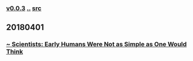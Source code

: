 ### [v0.0.3](https://github.com/littleflute/english/edit/master/voa/learningenglish/Science_Technology/readme.md) [..](..) [src](https://learningenglish.voanews.com/z/1579)

## 20180401
### [~ Scientists: Early Humans Were Not as Simple as One Would Think](https://mp.weixin.qq.com/s?__biz=MzIxMTUzOTUzOA==&mid=2247485576&idx=6&sn=77026ff0857c6748cb10104bf50739ea&chksm=97528bb5a02502a30606b4fd3ba822686092ec979d1b1d26f914454baf927c30451305350e1f#rd)
